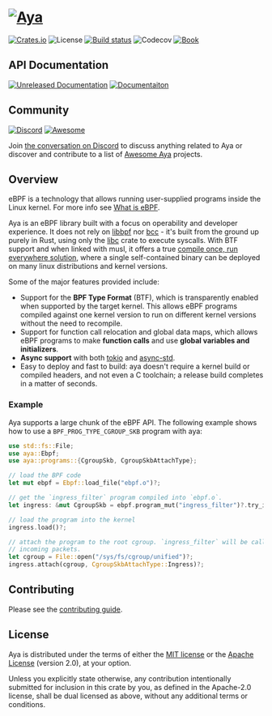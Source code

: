 # [![Aya](assets/logo.svg)](https://aya-rs.dev)

[![Crates.io][crates-badge]][crates-url]
![License][license-badge]
[![Build status][build-badge]][build-url]
![Codecov][coverage-badge]
[![Book][book-badge]][book-url]

[crates-badge]: https://img.shields.io/crates/v/aya.svg?style=for-the-badge&logo=rust
[crates-url]: https://crates.io/crates/aya
[license-badge]: https://img.shields.io/badge/license-MIT%2FApache--2.0-blue?style=for-the-badge
[build-badge]: https://img.shields.io/github/actions/workflow/status/aya-rs/aya/ci.yml?style=for-the-badge
[build-url]: https://github.com/aya-rs/aya/actions/workflows/ci.yml
[book-badge]: https://img.shields.io/badge/read%20the-book-9cf.svg?style=for-the-badge&logo=mdbook
[coverage-badge]: https://img.shields.io/codecov/c/github/tyrone-wu/aya?token=42ZO5LT71I&style=for-the-badge&logo=codecov
[book-url]: https://aya-rs.dev/book

## API Documentation

[![Unreleased Documentation][git-docs-badge]][git-api-docs] [![Documentaiton][api-docs-badge]][api-docs]

[git-docs-badge]: https://img.shields.io/badge/docs-unreleased-red.svg?style=for-the-badge&logo=docsdotrs
[git-api-docs]: https://docs.aya-rs.dev
[api-docs-badge]: https://img.shields.io/badge/docs-released-blue.svg?style=for-the-badge&logo=docsdotrs
[api-docs]: https://docs.rs/aya

## Community

[![Discord][discord-badge]][chat-url] [![Awesome][awesome-badge]][awesome-aya]

Join [the conversation on Discord][chat-url] to discuss anything related to Aya
or discover and contribute to a list of [Awesome Aya][awesome-aya] projects.

[discord-badge]: https://img.shields.io/badge/Discord-chat-5865F2?style=for-the-badge&logo=discord
[chat-url]: https://discord.gg/xHW2cb2N6G
[awesome-aya]: https://github.com/aya-rs/awesome-aya
[awesome-badge]: https://img.shields.io/badge/Awesome-Aya-FC60A8?style=for-the-badge&logo=awesomelists

## Overview

eBPF is a technology that allows running user-supplied programs inside the Linux
kernel. For more info see [What is eBPF](https://ebpf.io/what-is-ebpf).

Aya is an eBPF library built with a focus on operability and developer
experience. It does not rely on [libbpf] nor [bcc] - it's built from the ground
up purely in Rust, using only the [libc] crate to execute syscalls. With BTF
support and when linked with musl, it offers a true [compile once, run
everywhere solution][co-re], where a single self-contained binary can be
deployed on many linux distributions and kernel versions.

Some of the major features provided include:

* Support for the **BPF Type Format** (BTF), which is transparently enabled when
  supported by the target kernel. This allows eBPF programs compiled against
  one kernel version to run on different kernel versions without the need to
  recompile.
* Support for function call relocation and global data maps, which
  allows eBPF programs to make **function calls** and use **global variables
  and initializers**.
* **Async support** with both [tokio] and [async-std].
* Easy to deploy and fast to build: aya doesn't require a kernel build or
  compiled headers, and not even a C toolchain; a release build completes in a matter
  of seconds.

[libbpf]: https://github.com/libbpf/libbpf
[bcc]: https://github.com/iovisor/bcc
[libc]: https://docs.rs/libc
[co-re]: https://facebookmicrosites.github.io/bpf/blog/2020/02/19/bpf-portability-and-co-re.html
[tokio]: https://docs.rs/tokio
[async-std]: https://docs.rs/async-std

### Example

Aya supports a large chunk of the eBPF API. The following example shows how to
use a `BPF_PROG_TYPE_CGROUP_SKB` program with aya:

```rust
use std::fs::File;
use aya::Ebpf;
use aya::programs::{CgroupSkb, CgroupSkbAttachType};

// load the BPF code
let mut ebpf = Ebpf::load_file("ebpf.o")?;

// get the `ingress_filter` program compiled into `ebpf.o`.
let ingress: &mut CgroupSkb = ebpf.program_mut("ingress_filter")?.try_into()?;

// load the program into the kernel
ingress.load()?;

// attach the program to the root cgroup. `ingress_filter` will be called for all
// incoming packets.
let cgroup = File::open("/sys/fs/cgroup/unified")?;
ingress.attach(cgroup, CgroupSkbAttachType::Ingress)?;
```

## Contributing

Please see the [contributing guide](https://github.com/aya-rs/aya/blob/main/CONTRIBUTING.md).

## License

Aya is distributed under the terms of either the [MIT license] or the
[Apache License] (version 2.0), at your option.

Unless you explicitly state otherwise, any contribution intentionally submitted
for inclusion in this crate by you, as defined in the Apache-2.0 license, shall
be dual licensed as above, without any additional terms or conditions.

[MIT license]: https://github.com/aya-rs/aya/blob/main/LICENSE-MIT
[Apache license]: https://github.com/aya-rs/aya/blob/main/LICENSE-APACHE
